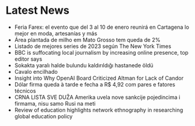 # Latest News
-  Feria Farex: el evento que del 3 al 10 de enero reunirá en Cartagena lo mejor en moda, artesanías y más
-  Área plantada de milho em Mato Grosso tem queda de 2%
-  Listado de mejores series de 2023 según The New York Times
-  BBC is suffocating local journalism by increasing online presence, top editor says
-  Sokakta yaralı halde bulundu kaldırıldığı hastanede öldü
-  Cavalo encilhado
-  Insight into Why OpenAI Board Criticized Altman for Lack of Candor
-  Dólar firma queda à tarde e fecha a R$ 4,92 com pares e fatores técnicos
-  CRNA LISTA SVE DUŽA Amerika uvela nove sankcije pojedincima i firmama, nisu samo Rusi na meti
-  Review of education highlights network ethnography in researching global education policy
